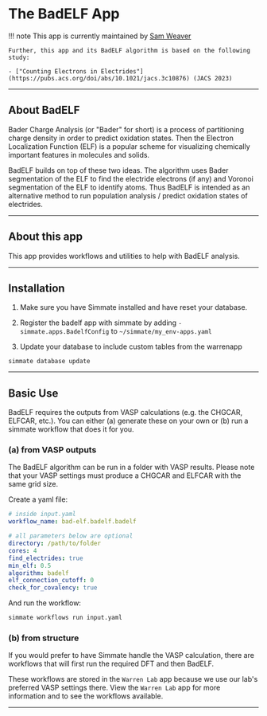 
# The BadELF App

!!! note
    This app is currently maintained by [Sam Weaver](https://github.com/SWeav02)

    Further, this app and its BadELF algorithm is based on the following study:
    
    - ["Counting Electrons in Electrides"](https://pubs.acs.org/doi/abs/10.1021/jacs.3c10876) (JACS 2023)

--------------------------------------------------------------------------------

## About BadELF

Bader Charge Analysis (or "Bader" for short) is a process of partitioning charge density in order to predict oxidation states. Then the Electron Localization Function (ELF) is a popular scheme for visualizing chemically important features in molecules and solids.

BadELF builds on top of these two ideas. The algorithm uses Bader segmentation of the ELF to find the electride electrons (if any) and Voronoi segmentation of the ELF to identify atoms. Thus BadELF is intended as an alternative method to run population analysis / predict oxidation states of electrides.

--------------------------------------------------------------------------------

## About this app

This app provides workflows and utilities to help with BadELF analysis.

--------------------------------------------------------------------------------

## Installation

1. Make sure you have Simmate installed and have reset your database.

2. Register the badelf app with simmate by adding `- simmate.apps.BadelfConfig` to `~/simmate/my_env-apps.yaml`

3. Update your database to include custom tables from the warrenapp
``` shell
simmate database update
```

--------------------------------------------------------------------------------

## Basic Use

BadELF requires the outputs from VASP calculations (e.g. the CHGCAR, ELFCAR, etc.). You can either (a) generate these on your own or (b) run a simmate workflow that does it for you. 

### (a) from VASP outputs

The BadELF algorithm can be run in a folder with VASP results. Please note that your VASP settings must produce a CHGCAR and ELFCAR with the same grid size.

Create a yaml file:
``` yaml
# inside input.yaml
workflow_name: bad-elf.badelf.badelf

# all parameters below are optional
directory: /path/to/folder
cores: 4
find_electrides: true
min_elf: 0.5
algorithm: badelf
elf_connection_cutoff: 0
check_for_covalency: true
```

And run the workflow:
``` bash
simmate workflows run input.yaml
```

### (b) from structure

If you would prefer to have Simmate handle the VASP calculation, there are workflows that will first run the required DFT and then BadELF. 

These workflows are stored in the `Warren Lab` app because we use our lab's preferred VASP settings there. View the `Warren Lab` app for more information and to see the workflows available.

--------------------------------------------------------------------------------
